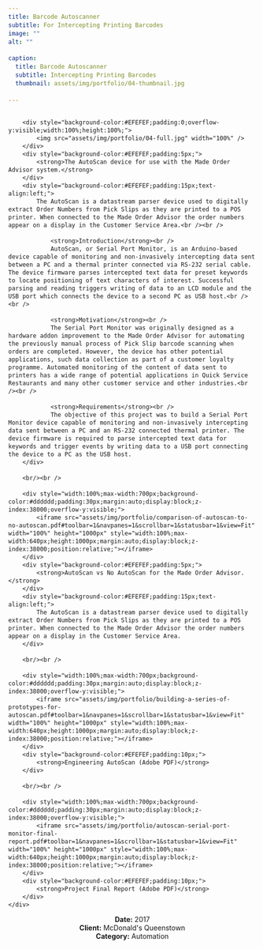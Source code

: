 ```yaml
---
title: Barcode Autoscanner
subtitle: For Intercepting Printing Barcodes
image: ""
alt: ""

caption:
  title: Barcode Autoscanner
  subtitle: Intercepting Printing Barcodes
  thumbnail: assets/img/portfolio/04-thumbnail.jpg

---
```

<div style="width:100%;margin:0;padding:auto;display:block;float:left;position:relative;z-index:38000;overflow-y:visible;">
	<div style="width:100%;overflow-y:visible;float:left;display:block;">
		
		<div style="background-color:#EFEFEF;padding:0;overflow-y:visible;width:100%;height:100%;">
			<img src="assets/img/portfolio/04-full.jpg" width="100%" />
		</div>
		<div style="background-color:#EFEFEF;padding:5px;">
			<strong>The AutoScan device for use with the Made Order Advisor system.</strong>
		</div>
		<div style="background-color:#EFEFEF;padding:15px;text-align:left;">
			The AutoScan is a datastream parser device used to digitally extract Order Numbers from Pick Slips as they are printed to a POS printer. When connected to the Made Order Advisor the order numbers appear on a display in the Customer Service Area.<br /><br />
			
				<strong>Introduction</strong><br />
				AutoScan, or Serial Port Monitor, is an Arduino-based device capable of monitoring and non-invasively intercepting data sent between a PC and a thermal printer connected via RS-232 serial cable. The device firmware parses intercepted text data for preset keywords to locate positioning of text characters of interest. Successful parsing and reading triggers writing of data to an LCD module and the USB port which connects the device to a second PC as USB host.<br /><br />

				<strong>Motivation</strong><br />
				The Serial Port Monitor was originally designed as a hardware addon improvement to the Made Order Advisor for automating the previously manual process of Pick Slip barcode scanning when orders are completed. However, the device has other potential applications, such data collection as part of a customer loyalty programme. Automated monitoring of the content of data sent to printers has a wide range of potential applications in Quick Service Restaurants and many other customer service and other industries.<br /><br />

				<strong>Requirements</strong><br />
				The objective of this project was to build a Serial Port Monitor device capable of monitoring and non-invasively intercepting data sent between a PC and an RS-232 connected thermal printer. The device firmware is required to parse intercepted text data for keywords and trigger events by writing data to a USB port connecting the device to a PC as the USB host.
		</div>

		<br/><br />

		<div style="width:100%;max-width:700px;background-color:#dddddd;padding:30px;margin:auto;display:block;z-index:38000;overflow-y:visible;">
			<iframe src="assets/img/portfolio/comparison-of-autoscan-to-no-autoscan.pdf#toolbar=1&navpanes=1&scrollbar=1&statusbar=1&view=Fit" width="100%" height="1000px" style="width:100%;max-width:640px;height:1000px;margin:auto;display:block;z-index:38000;position:relative;"></iframe>
		</div>
		<div style="background-color:#EFEFEF;padding:5px;">
			<strong>AutoScan vs No AutoScan for the Made Order Advisor.</strong>
		</div>
		<div style="background-color:#EFEFEF;padding:15px;text-align:left;">
			The AutoScan is a datastream parser device used to digitally extract Order Numbers from Pick Slips as they are printed to a POS printer. When connected to the Made Order Advisor the order numbers appear on a display in the Customer Service Area.
		</div>

		<br/><br />

		<div style="width:100%;max-width:700px;background-color:#dddddd;padding:30px;margin:auto;display:block;z-index:38000;overflow-y:visible;">
			<iframe src="assets/img/portfolio/building-a-series-of-prototypes-for-autoscan.pdf#toolbar=1&navpanes=1&scrollbar=1&statusbar=1&view=Fit" width="100%" height="1000px" style="width:100%;max-width:640px;height:1000px;margin:auto;display:block;z-index:38000;position:relative;"></iframe>
		</div>
		<div style="background-color:#EFEFEF;padding:10px;">
			<strong>Engineering AutoScan (Adobe PDF)</strong>
		</div>

		<br/><br />

		<div style="width:100%;max-width:700px;background-color:#dddddd;padding:30px;margin:auto;display:block;z-index:38000;overflow-y:visible;">
			<iframe src="assets/img/portfolio/autoscan-serial-port-monitor-final-report.pdf#toolbar=1&navpanes=1&scrollbar=1&statusbar=1&view=Fit" width="100%" height="1000px" style="width:100%;max-width:640px;height:1000px;margin:auto;display:block;z-index:38000;position:relative;"></iframe>
		</div>
		<div style="background-color:#EFEFEF;padding:10px;">
			<strong>Project Final Report (Adobe PDF)</strong>
		</div>
	</div>
<!--
<p style="position:relative;padding-left:auto;padding-right:1vw;padding-top:auto;margin:auto;height:5vh;width:100%;display:block;float:left;z-index:38000;">
<button class="btn btn-primary" style="position:relative;padding:auto;margin:auto;height:5vh;width:9vw;display:block;z-index:38000;" data-dismiss="modal" type="button"><i class="fas fa-times"></i>Close Project</button>
</p>
-->
</div>


<!--{:.list-inline}-->
<div style="width:100%;text-align:center;">
<strong>Date:</strong> 2017<br />
<strong>Client:</strong> McDonald's Queenstown<br />
<strong>Category:</strong> Automation<br />
</div>


<!--<iframe src="assets/img/portfolio/autoscan.pdf" frameborder="0" width="100vw" height="100vh" allowfullscreen="true" mozallowfullscreen="true" webkitallowfullscreen="true" style="position:fixed;z-index:1900;display:inline;left:0px;top:0px;right:0px;bottom:0px;width:100vw;height:100vh;margin-top:0px;margin-left:0px;margin-right:0px;margin-bottom:0px;padding:0px;">
</iframe>
-->
<!--
Introduction
The Serial Port Monitor, also known as AutoScan, is an Arduino-based device capable of monitoring and non-invasively intercepting data sent between a PC and a thermal printer connected via RS-232 serial cable. The device firmware parses intercepted text data for preset keywords to locate positioning of text characters of interest. Successful parsing and reading triggers writing of data to an LCD module and the USB port which connects the device to a second PC as USB host.
Motivation
The Serial Port Monitor was originally designed as a hardware addon improvement to the Made Order Advisor for automating the previously manual process of Pick Slip barcode scanning when orders are completed. However, the device has other potential applications, such data collection as part of a customer loyalty programme.
Automated monitoring of the content of data sent to printers has a wide range of potential applications in Quick Service Restaurants and many other customer service and other industries.
Requirements
The objective of this project was to build a Serial Port Monitor device capable of monitoring and non-invasively intercepting data sent between a PC and an RS-232 connected thermal printer. The device firmware is required to parse intercepted text data for keywords and trigger events by writing data to a USB port connecting the device to a PC as the USB host.
-->